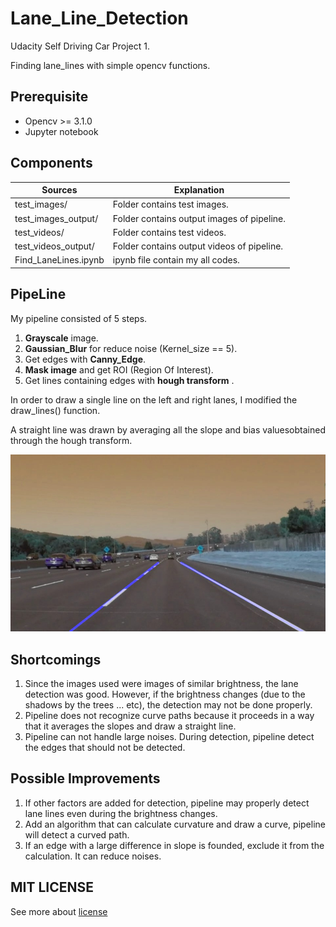 [image1]: ./test_images_output/solidWhiteCurve.jpg "solidWhiteCurve output"

# **Lane_Line_Detection** 

Udacity Self Driving Car Project 1.

Finding lane_lines with simple opencv functions.

## Prerequisite

* Opencv >= 3.1.0
* Jupyter notebook

## Components
| Sources               |  Explanation                                            |
|-----------------------|--------------------------------------------|
| test_images/          | Folder contains test images.               |
| test_images_output/   | Folder contains output images of pipeline. |
| test_videos/          | Folder contains test videos.               |
| test_videos_output/   | Folder contains output videos of pipeline. |
| Find_LaneLines.ipynb  | ipynb file contain my all codes.           | 

## PipeLine

My pipeline consisted of 5 steps.

1. **Grayscale** image.
2. **Gaussian_Blur** for reduce noise (Kernel_size == 5). 
3. Get edges with **Canny_Edge**.
4. **Mask image** and get ROI (Region Of Interest).
5. Get lines containing edges with **hough transform** .   

In order to draw a single line on the left and right lanes, I modified the draw_lines() function.

A straight line was drawn by averaging all the slope and bias values ​​obtained through the hough transform.

![alt text][image1]

## Shortcomings

1. Since the images used were images of similar brightness, the lane detection was good. However, if the brightness changes (due to the shadows by the trees ... etc), the detection may not be done properly.
2. Pipeline does not recognize curve paths because it proceeds in a way that it averages the slopes and draw a straight line.
3. Pipeline can not handle large noises. During detection, pipeline detect the edges that should not be detected.

## Possible Improvements

1. If other factors are added for detection, pipeline may properly detect lane lines even during the brightness changes.
2. Add an algorithm that can calculate curvature and draw a curve, pipeline will detect a curved path.
3. If an edge with a large difference in slope is founded, exclude it from the calculation. It can reduce noises. 

## MIT LICENSE
See more about [license]()